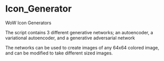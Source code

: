 # Icon_Generator
WoW Icon Generators

The script contains 3 different generative networks; an autoencoder, a variational autoencoder, and a generative adversarial network

The networks can be used to create images of any 64x64 colored image, and can be modified to take different sized images.
